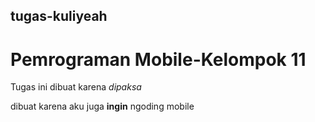 ## tugas-kuliyeah
# Pemrograman Mobile-Kelompok 11

Tugas ini dibuat karena *dipaksa*

dibuat karena aku juga **ingin** ngoding mobile